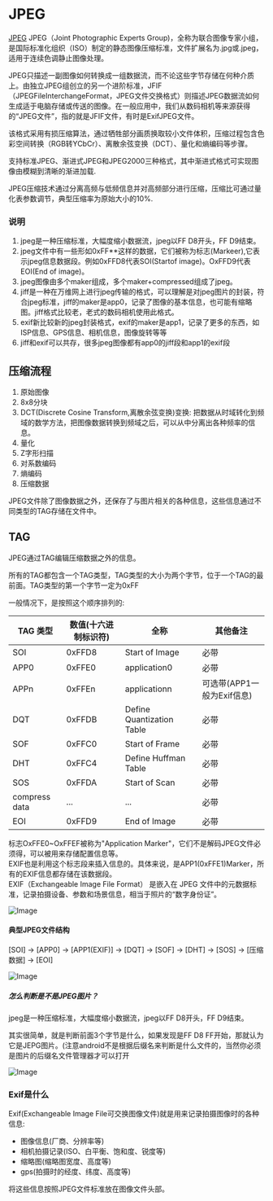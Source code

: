 # JPEG

[JPEG](https://www.w3.org/Graphics/JPEG/itu-t81.pdf)
JPEG（Joint Photographic Experts Group)，全称为联合图像专家小组，是国际标准化组织（ISO）制定的静态图像压缩标准，文件扩展名为.jpg或.jpeg，适用于连续色调静止图像处理。



JPEG只描述一副图像如何转换成一组数据流，而不论这些字节存储在何种介质上。由独立JPEG组创立的另一个进阶标准，JFIF（JPEGFileInterchangeFormat，JPEG文件交换格式）则描述JPEG数据流如何生成适于电脑存储或传送的图像。在一般应用中，我们从数码相机等来源获得的“JPEG文件”，指的就是JFIF文件，有时是ExifJPEG文件。


该格式采用有损压缩算法，通过牺牲部分画质换取较小文件体积，压缩过程包含色彩空间转换（RGB转YCbCr）、离散余弦变换（DCT）、量化和熵编码等步骤。

支持标准JPEG、渐进式JPEG和JPEG2000三种格式，其中渐进式格式可实现图像由模糊到清晰的渐进加载.  

JPEG压缩技术通过分离高频与低频信息并对高频部分进行压缩，压缩比可通过量化表参数调节，典型压缩率为原始大小的10%.   


### 说明
1. jpeg是一种压缩标准，大幅度缩小数据流，jpeg以FF D8开头，FF D9结束。
2. jpeg文件中有一些形如0xFF**这样的数据，它们被称为标志(Markeer),它表示jpeg信息数据段。例如0xFFD8代表SOI(Startof image)。OxFFD9代表EOI(End of image)。
4. jpeg图像由多个maker组成，多个maker+compressed组成了jpeg。
5. jiff是一种在万维网上进行jpeg传输的格式，可以理解是对jpeg图片的封装，符合jpeg标准，jiff的maker是app0，记录了图像的基本信息，也可能有缩略图。jiff格式比较老，老式的数码相机使用此格式。
6. exif新比较新的jpeg封装格式，exif的maker是app1，记录了更多的东西，如ISP信息、GPS信息、相机信息，图像旋转等等
7. jiff和exif可以共存，很多jpeg图像都有app0的jiff段和app1的exif段



## 压缩流程

1. 原始图像
2. 8x8分块
3. DCT(Discrete Cosine Transform,离散余弦变换)变换: 把数据从时域转化到频域的数学方法，把图像数据转换到频域之后，可以从中分离出各种频率的信息。   
4. 量化
5. Z字形扫描
6. 对系数编码
7. 熵编码
8. 压缩数据


 

 
JPEG文件除了图像数据之外，还保存了与图片相关的各种信息，这些信息通过不同类型的TAG存储在文件中。 


## TAG

JPEG通过TAG编辑压缩数据之外的信息。    

所有的TAG都包含一个TAG类型，TAG类型的大小为两个字节，位于一个TAG的最前面。TAG类型的第一个字节一定为0xFF

一般情况下，是按照这个顺序排列的:     


| TAG 类型          | 数值(十六进制标识符)     | 全称                       | 其他备注                          |
|-------------------|----------|----------------------------|-----------------------------------|
| SOI               | 0xFFD8   | Start of Image             | 必带                              |
| APP0              | 0xFFE0   | application0               | 必带                              |
| APPn              | 0xFFEn   | applicationn               | 可选带(APP1一般为Exif信息)        |
| DQT               | 0xFFDB   | Define Quantization Table  | 必带                              |
| SOF               | 0xFFC0   | Start of Frame             | 必带                              |
| DHT               | 0xFFC4   | Define Huffman Table       | 必带                              |
| SOS               | 0xFFDA   | Start of Scan              | 必带                              |
| compress data     | ...      | ...                        | 必带                              |
| EOI               | 0xFFD9   | End of Image               | 必带                              |

标志OxFFE0~OxFFEF被称为"Application Marker"，它们不是解码JPEG文件必须得，可以被用来存储配置信息等。    
EXIF也是利用这个标志段来插入信息的。具体来说，是APP1(0xFFE1)Marker，所有的EXIF信息都存储在该数据段。    
​EXIF（Exchangeable Image File Format）​​ 是嵌入在 JPEG 文件中的 ​元数据标准，记录拍摄设备、参数和场景信息，相当于照片的“数字身份证”。


![Image](https://raw.githubusercontent.com/CharonChui/Pictures/master/jpeg_1.png?raw=true)             


#### 典型JPEG文件结构    

[SOI] -> [APP0] -> [APP1(EXIF)] -> [DQT] -> [SOF] -> [DHT] -> [SOS] -> [压缩数据] -> [EOI]


![Image](https://raw.githubusercontent.com/CharonChui/Pictures/master/jpeg_2.png?raw=true)             

##### 怎么判断是不是JPEG图片？ 

jpeg是一种压缩标准，大幅度缩小数据流，jpeg以FF D8开头，FF D9结束。


其实很简单，就是判断前面3个字节是什么，如果发现是FF D8 FF开始，那就认为它是JEPG图片。(注意android不是根据后缀名来判断是什么文件的，当然你必须是图片的后缀名文件管理器才可以打开


![Image](https://raw.githubusercontent.com/CharonChui/Pictures/master/jpeg_3.png?raw=true)             




### Exif是什么


Exif(Exchangeable Image File可交换图像文件)就是用来记录拍摄图像时的各种信息: 
- 图像信息(厂商、分辨率等)
- 相机拍摄记录(ISO、白平衡、饱和度、锐度等)
- 缩略图(缩略图宽度、高度等)
- gps(拍摄时的经度、纬度、高度等)

将这些信息按照JPEG文件标准放在图像文件头部。   













